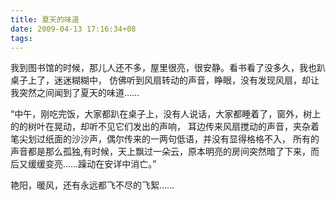 ```yaml
---
title: 夏天的味道
date: 2009-04-13 17:16:34+08
tags:
---
```

我到图书馆的时候，那儿人还不多，屋里很亮，很安静。看书看了没多久，我也趴桌子上了，迷迷糊糊中，
仿佛听到风扇转动的声音，睁眼，没有发现风扇，却让我突然之间闻到了夏天的味道…… 

<!-- more -->

“中午，刚吃完饭，大家都趴在桌子上，没有人说话，大家都睡着了，窗外，树上的的树叶在晃动，却听不见它们发出的声响，
耳边传来风扇搅动的声音，夹杂着笔尖划过纸面的沙沙声，偶尔传来的一两句低语，并没有显得格格不入，
所有的声音都是那么孤独,有时候，天上飘过一朵云，原本明亮的房间突然暗了下来，而后又缓缓变亮……躁动在安详中消亡。” 

艳阳，暖风，还有永远都飞不尽的飞絮……
